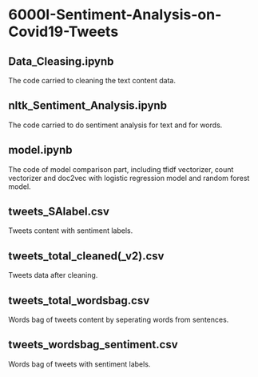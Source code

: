 # 6000I-Sentiment-Analysis-on-Covid19-Tweets
## Data_Cleasing.ipynb
The code carried to cleaning the text content data.

## nltk_Sentiment_Analysis.ipynb
The code carried to do sentiment analysis for text and for words.

## model.ipynb
The code of model comparison part, including tfidf vectorizer, count vectorizer and doc2vec with logistic regression model and random forest model.

## tweets_SAlabel.csv
Tweets content with sentiment labels.

## tweets_total_cleaned(\_v2).csv
Tweets data after cleaning.

## tweets_total_wordsbag.csv
Words bag of tweets content by seperating words from sentences.

## tweets_wordsbag_sentiment.csv
Words bag of tweets with sentiment labels.
